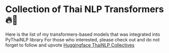 # Collection of Thai NLP Transformers 🔥🥇
Here is the list of my transformers-based models that was integrated into PyThaiNLP library
For those who interested, please check out and do not forget to follow and upvote [Huggingface ThaiNLP Collectives](https://huggingface.co/collections/Pavarissy/thainlp-collectives-6548645208deaa0c912a02b6)
